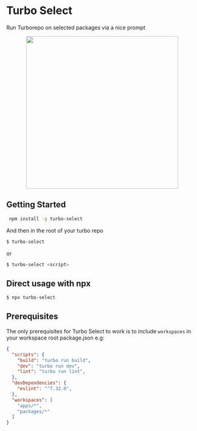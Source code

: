 # Turbo Select

Run Turborepo on selected packages via a nice prompt

<p align="center"><img height="400" src="https://user-images.githubusercontent.com/35541698/210180982-e4af6d5d-df31-4b7a-a715-52e9a4e6b47c.gif"/></p>

## Getting Started

```bash
 npm install -g turbo-select
```

And then in the root of your turbo repo

```bash
$ turbo-select
```

or 

```bash
$ turbo-select <script>
```

## Direct usage with npx
```bash
$ npx turbo-select
```

## Prerequisites

The only prerequisites for Turbo Select to work is to include ```workspaces``` in your workspace root package.json e.g:

```json
{
  "scripts": {
    "build": "turbo run build",
    "dev": "turbo run dev",
    "lint": "turbo run lint",
  },
  "devDependencies": {
    "eslint": "^7.32.0",
  },
  "workspaces": [
    "apps/*",
    "packages/*"
  ]
}

```
